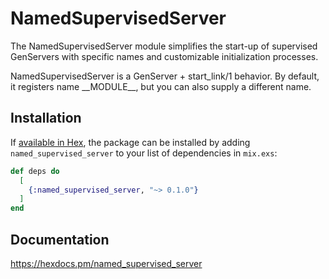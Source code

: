 # NamedSupervisedServer

The NamedSupervisedServer module simplifies the start-up of supervised GenServers with specific names and customizable initialization processes.

NamedSupervisedServer is a GenServer + start\_link/1 behavior. By default, it registers name \_\_MODULE\_\_, but you can also supply a different name.

## Installation

If [available in Hex](https://hex.pm/docs/publish), the package can be installed
by adding `named_supervised_server` to your list of dependencies in `mix.exs`:

```elixir
def deps do
  [
    {:named_supervised_server, "~> 0.1.0"}
  ]
end
```

## Documentation

<https://hexdocs.pm/named_supervised_server>
